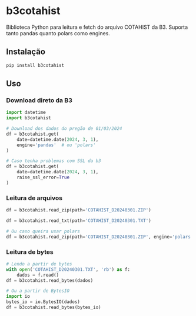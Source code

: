 # b3cotahist

Biblioteca Python para leitura e fetch do arquivo COTAHIST da B3. Suporta tanto pandas quanto polars como engines.

## Instalação

```bash
pip install b3cotahist
```

## Uso

### Download direto da B3

```python
import datetime
import b3cotahist

# Download dos dados do pregão de 01/03/2024
df = b3cotahist.get(
    date=datetime.date(2024, 3, 1),
    engine='pandas'  # ou 'polars'
)

# Caso tenha problemas com SSL da b3
df = b3cotahist.get(
    date=datetime.date(2024, 3, 1),
    raise_ssl_error=True
)
```

### Leitura de arquivos

```python
df = b3cotahist.read_zip(path='COTAHIST_D20240301.ZIP')

df = b3cotahist.read_txt(path='COTAHIST_D20240301.TXT')

# Ou caso queira usar polars
df = b3cotahist.read_zip(path='COTAHIST_D20240301.ZIP', engine='polars')
```

### Leitura de bytes

```python
# Lendo a partir de bytes
with open('COTAHIST_D20240301.TXT', 'rb') as f:
    dados = f.read()
df = b3cotahist.read_bytes(dados)

# Ou a partir de BytesIO
import io
bytes_io = io.BytesIO(dados)
df = b3cotahist.read_bytes(bytes_io)
```